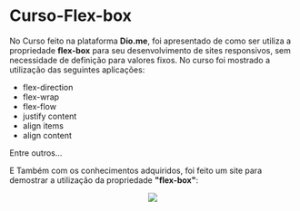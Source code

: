 # Curso-Flex-box

No Curso feito na plataforma **Dio.me**, foi apresentado de como ser utiliza a propriedade **flex-box** para seu desenvolvimento de sites responsivos, sem necessidade de definição para valores fixos. No curso foi mostrado a utilização das seguintes aplicações: 

<ul>
  <li> flex-direction</li>
  <li> flex-wrap</li>
  <li> flex-flow</li>
  <li> justify content</li>
  <li> align items</li>
  <li> align content</li>
</ul>

Entre outros...

E Também com os conhecimentos adquiridos, foi feito um site para demostrar a utilização da propriedade **"flex-box"**:

<div align="center">
<img src="https://cdn.discordapp.com/attachments/904157735728340993/966147112024829952/2022-04-19_22-17-23_Trim.gif">
</div>
